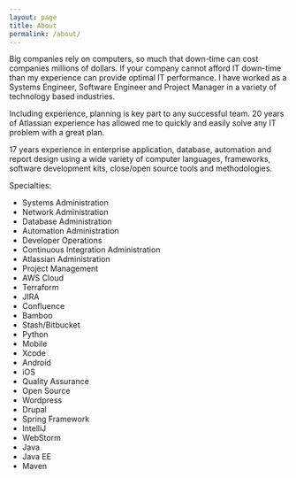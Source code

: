 ```yaml
---
layout: page
title: About
permalink: /about/
---
```


Big companies rely on computers, so much that down-time can cost companies millions of dollars.  If your company cannot afford IT down-time than my experience can provide optimal IT performance.  I have worked as a Systems Engineer, Software Engineer and Project Manager in a variety of technology based industries.  

Including experience, planning is key part to any successful team.  20 years of Atlassian experience has allowed me to quickly and easily solve any IT problem with a great plan.  

17 years experience in enterprise application, database, automation and report design using a wide variety of computer languages, frameworks, software development kits, close/open source tools and methodologies.  

Specialties: 

* Systems Administration
* Network Administration
* Database Administration
* Automation Administration
* Developer Operations
* Continuous Integration Administration
* Atlassian Administration
* Project Management
* AWS Cloud
* Terraform
* JIRA
* Confluence
* Bamboo
* Stash/Bitbucket
* Python
* Mobile
* Xcode
* Android
* iOS
* Quality Assurance
* Open Source
* Wordpress
* Drupal
* Spring Framework
* IntelliJ
* WebStorm
* Java
* Java EE
* Maven